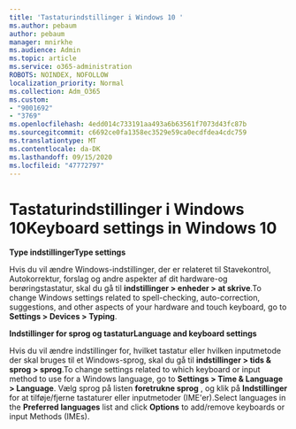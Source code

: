 ```yaml
---
title: 'Tastaturindstillinger i Windows 10 '
ms.author: pebaum
author: pebaum
manager: mnirkhe
ms.audience: Admin
ms.topic: article
ms.service: o365-administration
ROBOTS: NOINDEX, NOFOLLOW
localization_priority: Normal
ms.collection: Adm_O365
ms.custom:
- "9001692"
- "3769"
ms.openlocfilehash: 4edd014c733191aa493a6b63561f7073d43fc87b
ms.sourcegitcommit: c6692ce0fa1358ec3529e59ca0ecdfdea4cdc759
ms.translationtype: MT
ms.contentlocale: da-DK
ms.lasthandoff: 09/15/2020
ms.locfileid: "47772797"
---
```

# <a name="keyboard-settings-in-windows-10"></a><span data-ttu-id="2e9ee-102">Tastaturindstillinger i Windows 10</span><span class="sxs-lookup"><span data-stu-id="2e9ee-102">Keyboard settings in Windows 10</span></span>

<span data-ttu-id="2e9ee-103">**Type indstillinger**</span><span class="sxs-lookup"><span data-stu-id="2e9ee-103">**Type settings**</span></span>

<span data-ttu-id="2e9ee-104">Hvis du vil ændre Windows-indstillinger, der er relateret til Stavekontrol, Autokorrektur, forslag og andre aspekter af dit hardware-og berøringstastatur, skal du gå til **indstillinger > enheder > at skrive**.</span><span class="sxs-lookup"><span data-stu-id="2e9ee-104">To change Windows settings related to spell-checking, auto-correction, suggestions, and other aspects of your hardware and touch keyboard, go to **Settings > Devices > Typing**.</span></span> 

<span data-ttu-id="2e9ee-105">**Indstillinger for sprog og tastatur**</span><span class="sxs-lookup"><span data-stu-id="2e9ee-105">**Language and keyboard settings**</span></span>

<span data-ttu-id="2e9ee-106">Hvis du vil ændre indstillinger for, hvilket tastatur eller hvilken inputmetode der skal bruges til et Windows-sprog, skal du gå til **indstillinger > tids & sprog > sprog**.</span><span class="sxs-lookup"><span data-stu-id="2e9ee-106">To change settings related to which keyboard or input method to use for a Windows language, go to **Settings > Time & Language > Language**.</span></span> <span data-ttu-id="2e9ee-107">Vælg sprog på listen **foretrukne sprog** , og klik på **Indstillinger** for at tilføje/fjerne tastaturer eller inputmetoder (IME'er).</span><span class="sxs-lookup"><span data-stu-id="2e9ee-107">Select languages in the **Preferred languages** list and click **Options** to add/remove keyboards or input Methods (IMEs).</span></span>
